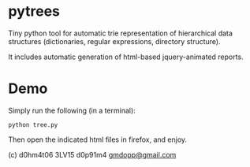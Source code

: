 pytrees
=======

Tiny python tool for automatic trie representation of hierarchical data structures (dictionaries, regular
expressions, directory structure).

It includes automatic generation of html-based jquery-animated reports.

Demo
====
Simply run the following (in a terminal):

    python tree.py
  
Then open the indicated html files in firefox, and enjoy.

(c) d0hm4t06 3LV15 d0p91m4 <gmdopp@gmail.com>
